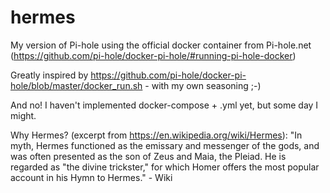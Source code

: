 # hermes
My version of Pi-hole using the official docker container from Pi-hole.net (https://github.com/pi-hole/docker-pi-hole/#running-pi-hole-docker)

Greatly inspired by https://github.com/pi-hole/docker-pi-hole/blob/master/docker_run.sh - with my own seasoning ;-)

And no! I haven't implemented docker-compose + .yml yet, but some day I might.

Why Hermes? (excerpt from https://en.wikipedia.org/wiki/Hermes): "In myth, Hermes functioned as the emissary and messenger of the gods, and was often presented as the son of Zeus and Maia, the Pleiad. He is regarded as "the divine trickster," for which Homer offers the most popular account in his Hymn to Hermes." - Wiki
